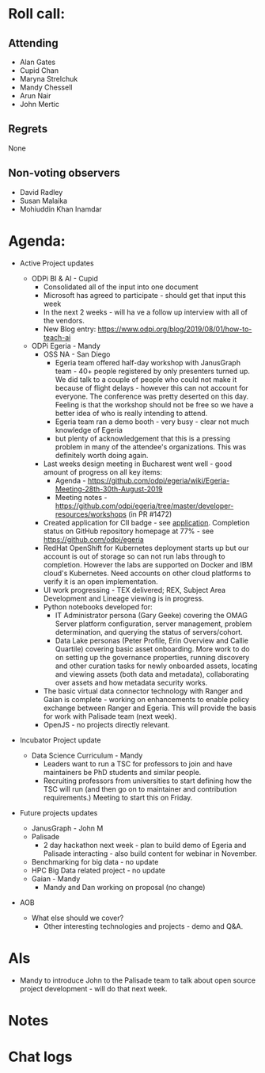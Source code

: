 # Roll call:

## Attending
* Alan Gates
* Cupid Chan
* Maryna Strelchuk
* Mandy Chessell
* Arun Nair
* John Mertic

## Regrets

None

## Non-voting observers

* David Radley
* Susan Malaika
* Mohiuddin Khan Inamdar


# Agenda:

* Active Project updates
  
  * ODPi BI & AI - Cupid
       * Consolidated all of the input into one document
       * Microsoft has agreed to participate - should get that input this week
       * In the next 2 weeks - will ha ve a follow up interview with all of the vendors.
       * New Blog entry: https://www.odpi.org/blog/2019/08/01/how-to-teach-ai
  * ODPi Egeria - Mandy
     * OSS NA - San Diego
         * Egeria team offered half-day workshop with JanusGraph team - 40+ people registered by only presenters turned up.
         We did talk to a couple of people who could not make it
         because of flight delays - however this can not account for everyone. The conference was pretty deserted on this day.
         Feeling is that the workshop should not be free so we have a better idea of who is really intending to attend.
         * Egeria team ran a demo booth - very busy - clear not much knowledge of Egeria
         - but plenty of acknowledgement that this is a pressing
         problem in many of the attendee's organizations.  This was definitely worth doing again.
     * Last weeks design meeting in Bucharest went well - good amount of progress on all key items:
         * Agenda - https://github.com/odpi/egeria/wiki/Egeria-Meeting-28th-30th-August-2019
         * Meeting notes - https://github.com/odpi/egeria/tree/master/developer-resources/workshops (in PR #1472)
     * Created application for CII badge - see [application](https://bestpractices.coreinfrastructure.org/en/projects/3044).
     Completion status on GitHub repository homepage at 77% - see https://github.com/odpi/egeria
     * RedHat OpenShift for Kubernetes deployment starts up but our account is out of storage so can not run labs through to completion.
     However the labs are supported on Docker and IBM cloud's Kubernetes.  Need accounts on other cloud platforms to
     verify it is an open implementation.
     * UI work progressing - TEX delivered; REX, Subject Area Development and Lineage viewing is in progress.
     * Python notebooks developed for:
        * IT Administrator persona (Gary Geeke) covering the OMAG Server platform configuration, server management,
        problem determination, and querying the status of servers/cohort.
        * Data Lake personas (Peter Profile, Erin Overview and Callie Quartile) covering basic asset onboarding.
        More work to do on setting up the governance properties, running discovery and other
        curation tasks for newly onboarded assets, locating and viewing assets (both data and metadata), collaborating
        over assets and how metadata security works.
     * The basic virtual data connector technology with Ranger and Gaian is complete - working on enhancements to enable
     policy exchange between Ranger and Egeria.  This will provide the basis for work with Palisade team (next week).
     * OpenJS - no projects directly relevant.

* Incubator Project update
  * Data Science Curriculum - Mandy
     * Leaders want to run a TSC for professors to join and have maintainers be PhD students and similar people.
     * Recruiting professors from universities to start defining how the TSC will run (and then go on to maintainer
     and contribution requirements.)  Meeting to start this on Friday.

* Future projects updates
  * JanusGraph - John M
  * Palisade
    * 2 day hackathon next week - plan to build demo of Egeria and Palisade interacting - also build content for
    webinar in November.
  * Benchmarking for big data - no update
  * HPC Big Data related project - no update
  * Gaian - Mandy
    * Mandy and Dan working on proposal (no change)

* AOB 
  * What else should we cover?
     * Other interesting technologies and projects - demo and Q&A.
     
# AIs

* Mandy to introduce John to the Palisade team to talk about
open source project development - will do that next week.

# Notes



# Chat logs

